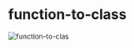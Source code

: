 # function-to-class

![function-to-clas](https://file.gausszhou.top/api/public/dl/QRsWFb27/github/function-to-class/1.webp?inline=true)
